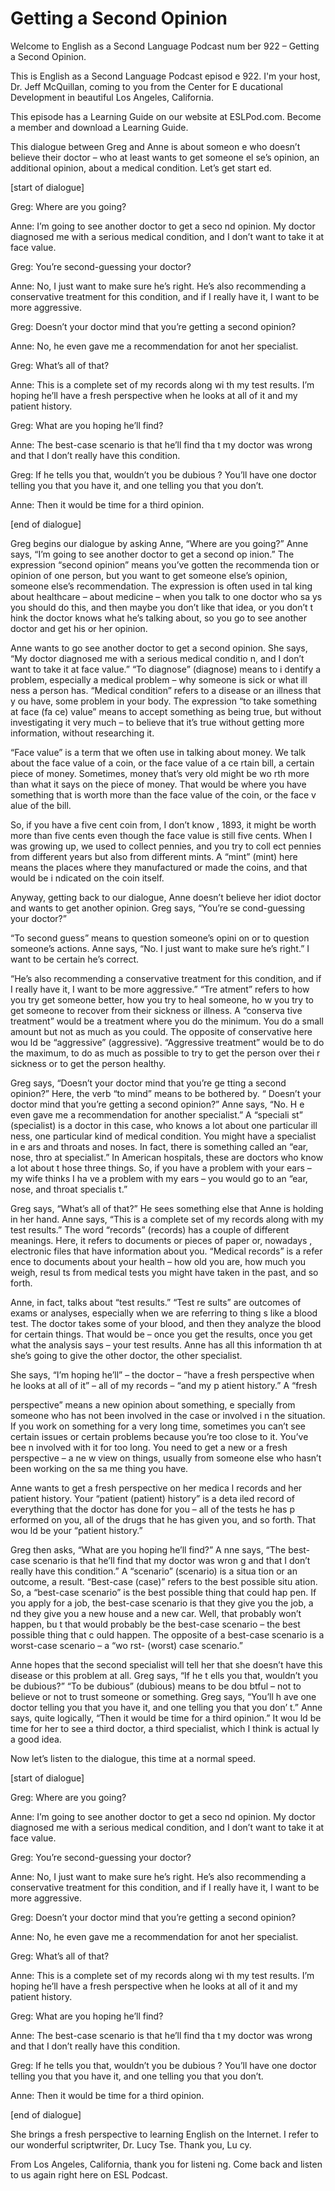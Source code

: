 # Getting a Second Opinion

Welcome to English as a Second Language Podcast num ber 922 – Getting a Second Opinion.

This is English as a Second Language Podcast episod e 922. I'm your host, Dr. Jeff McQuillan, coming to you from the Center for E ducational Development in beautiful Los Angeles, California.

This episode has a Learning Guide on our website at  ESLPod.com. Become a member and download a Learning Guide.

This dialogue between Greg and Anne is about someon e who doesn’t believe their doctor – who at least wants to get someone el se’s opinion, an additional opinion, about a medical condition. Let’s get start ed.

[start of dialogue]

Greg: Where are you going?

Anne: I’m going to see another doctor to get a seco nd opinion. My doctor diagnosed me with a serious medical condition, and I don’t want to take it at face value.

Greg: You’re second-guessing your doctor?

Anne: No, I just want to make sure he’s right. He’s  also recommending a conservative treatment for this condition, and if I  really have it, I want to be more aggressive.

Greg: Doesn’t your doctor mind that you’re getting a second opinion?

Anne: No, he even gave me a recommendation for anot her specialist.

Greg: What’s all of that?

Anne: This is a complete set of my records along wi th my test results. I’m hoping he’ll have a fresh perspective when he looks at all  of it and my patient history.

Greg: What are you hoping he’ll find?

Anne: The best-case scenario is that he’ll find tha t my doctor was wrong and that I don’t really have this condition.

Greg: If he tells you that, wouldn’t you be dubious ? You’ll have one doctor telling you that you have it, and one telling you that you don’t.

Anne: Then it would be time for a third opinion.

[end of dialogue]

Greg begins our dialogue by asking Anne, “Where are  you going?” Anne says, “I’m going to see another doctor to get a second op inion.” The expression “second opinion” means you’ve gotten the recommenda tion or opinion of one person, but you want to get someone else’s opinion,  someone else’s recommendation. The expression is often used in tal king about healthcare – about medicine – when you talk to one doctor who sa ys you should do this, and then maybe you don’t like that idea, or you don’t t hink the doctor knows what he’s talking about, so you go to see another doctor and get his or her opinion.

Anne wants to go see another doctor to get a second  opinion. She says, “My doctor diagnosed me with a serious medical conditio n, and I don’t want to take it at face value.” “To diagnose” (diagnose) means to i dentify a problem, especially a medical problem – why someone is sick or what ill ness a person has. “Medical condition” refers to a disease or an illness that y ou have, some problem in your body. The expression “to take something at face (fa ce) value” means to accept something as being true, but without investigating it very much – to believe that it’s true without getting more information, without  researching it.

“Face value” is a term that we often use in talking  about money. We talk about the face value of a coin, or the face value of a ce rtain bill, a certain piece of money. Sometimes, money that’s very old might be wo rth more than what it says on the piece of money. That would be where you have  something that is worth more than the face value of the coin, or the face v alue of the bill.

So, if you have a five cent coin from, I don’t know , 1893, it might be worth more than five cents even though the face value is still  five cents. When I was growing up, we used to collect pennies, and you try to coll ect pennies from different years but also from different mints. A “mint” (mint) here  means the places where they manufactured or made the coins, and that would be i ndicated on the coin itself.

Anyway, getting back to our dialogue, Anne doesn’t believe her idiot doctor and wants to get another opinion. Greg says, “You’re se cond-guessing your doctor?”

“To second guess” means to question someone’s opini on or to question someone’s actions. Anne says, “No. I just want to make sure he’s right.” I want to be certain he’s correct.

“He’s also recommending a conservative treatment for this condition, and if I really have it, I want to be more aggressive.” “Tre atment” refers to how you try get someone better, how you try to heal someone, ho w you try to get someone to recover from their sickness or illness. A “conserva tive treatment” would be a treatment where you do the minimum. You do a small amount but not as much as you could. The opposite of conservative here wou ld be “aggressive” (aggressive). “Aggressive treatment” would be to do  the maximum, to do as much as possible to try to get the person over thei r sickness or to get the person healthy.

Greg says, “Doesn’t your doctor mind that you’re ge tting a second opinion?” Here, the verb “to mind” means to be bothered by. “ Doesn’t your doctor mind that you’re getting a second opinion?” Anne says, “No. H e even gave me a recommendation for another specialist.” A “speciali st” (specialist) is a doctor in this case, who knows a lot about one particular ill ness, one particular kind of medical condition. You might have a specialist in e ars and throats and noses. In fact, there is something called an “ear, nose, thro at specialist.” In American hospitals, these are doctors who know a lot about t hose three things. So, if you have a problem with your ears – my wife thinks I ha ve a problem with my ears – you would go to an “ear, nose, and throat specialis t.”

Greg says, “What’s all of that?” He sees something else that Anne is holding in her hand. Anne says, “This is a complete set of my records along with my test results.” The word “records” (records) has a couple  of different meanings. Here, it refers to documents or pieces of paper or, nowadays , electronic files that have information about you. “Medical records” is a refer ence to documents about your health – how old you are, how much you weigh, resul ts from medical tests you might have taken in the past, and so forth.

Anne, in fact, talks about “test results.” “Test re sults” are outcomes of exams or analyses, especially when we are referring to thing s like a blood test. The doctor takes some of your blood, and then they analyze the  blood for certain things. That would be – once you get the results, once you get what the analysis says – your test results. Anne has all this information th at she’s going to give the other doctor, the other specialist.

She says, “I’m hoping he’ll” – the doctor – “have a  fresh perspective when he looks at all of it” – all of my records – “and my p atient history.” A “fresh

perspective” means a new opinion about something, e specially from someone who has not been involved in the case or involved i n the situation. If you work on something for a very long time, sometimes you can’t  see certain issues or certain problems because you’re too close to it. You’ve bee n involved with it for too long. You need to get a new or a fresh perspective – a ne w view on things, usually from someone else who hasn’t been working on the sa me thing you have.

Anne wants to get a fresh perspective on her medica l records and her patient history. Your “patient (patient) history” is a deta iled record of everything that the doctor has done for you – all of the tests he has p erformed on you, all of the drugs that he has given you, and so forth. That wou ld be your “patient history.”

Greg then asks, “What are you hoping he’ll find?” A nne says, “The best-case scenario is that he’ll find that my doctor was wron g and that I don’t really have this condition.” A “scenario” (scenario) is a situa tion or an outcome, a result. “Best-case (case)” refers to the best possible situ ation. So, a “best-case scenario” is the best possible thing that could hap pen. If you apply for a job, the best-case scenario is that they give you the job, a nd they give you a new house and a new car. Well, that probably won’t happen, bu t that would probably be the best-case scenario – the best possible thing that c ould happen. The opposite of a best-case scenario is a worst-case scenario – a “wo rst- (worst) case scenario.”

Anne hopes that the second specialist will tell her  that she doesn’t have this disease or this problem at all. Greg says, “If he t ells you that, wouldn’t you be dubious?” “To be dubious” (dubious) means to be dou btful – not to believe or not to trust someone or something. Greg says, “You’ll h ave one doctor telling you that you have it, and one telling you that you don’ t.” Anne says, quite logically, “Then it would be time for a third opinion.” It wou ld be time for her to see a third doctor, a third specialist, which I think is actual ly a good idea.

Now let’s listen to the dialogue, this time at a normal speed.

[start of dialogue]

Greg: Where are you going?

Anne: I’m going to see another doctor to get a seco nd opinion. My doctor diagnosed me with a serious medical condition, and I don’t want to take it at face value.

Greg: You’re second-guessing your doctor?

Anne: No, I just want to make sure he’s right. He’s  also recommending a conservative treatment for this condition, and if I  really have it, I want to be more aggressive.

Greg: Doesn’t your doctor mind that you’re getting a second opinion?

Anne: No, he even gave me a recommendation for anot her specialist.

Greg: What’s all of that?

Anne: This is a complete set of my records along wi th my test results. I’m hoping he’ll have a fresh perspective when he looks at all  of it and my patient history.

Greg: What are you hoping he’ll find?

Anne: The best-case scenario is that he’ll find tha t my doctor was wrong and that I don’t really have this condition.

Greg: If he tells you that, wouldn’t you be dubious ? You’ll have one doctor telling you that you have it, and one telling you that you don’t.

Anne: Then it would be time for a third opinion.

[end of dialogue]

She brings a fresh perspective to learning English on the Internet. I refer to our wonderful scriptwriter, Dr. Lucy Tse. Thank you, Lu cy.

From Los Angeles, California, thank you for listeni ng. Come back and listen to us again right here on ESL Podcast.

